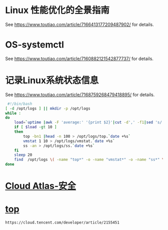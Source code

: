# Linux 性能优化的全景指南
See  https://www.toutiao.com/article/7166413177209487902/  for details.

# OS-systemctl
  See https://www.toutiao.com/article/7160882121542877737/  for details.
# 记录Linux系统状态信息
  See https://www.toutiao.com/article/7168759268479418895/  for details.
```bash
 #!/bin/bash
[ -d /opt/logs ] || mkdir -p /opt/logs
while :
do
    load=`uptime |awk -F 'average:' '{print $2}'|cut -d',' -f1|sed 's/ //g' |cut -d. -f1`
    if [ $load -gt 10 ]
    then
        top -bn1 |head -n 100 > /opt/logs/top.`date +%s`
        vmstat 1 10 > /opt/logs/vmstat.`date +%s`
        ss -an > /opt/logs/ss.`date +%s`
    fi
    sleep 20
    find  /opt/logs \( -name "top*" -o -name "vmstat*" -o -name "ss*" \) -mtime +30 |xargs rm  -f
done
```


# [Cloud Atlas-安全](https://github.com/huataihuang/cloud-atlas-draft/blob/master/os/linux/security/audit/find_inode_consume.md)

# [top](https://www.cnblogs.com/liuyupen/p/13905967.html)
```bash
https://cloud.tencent.com/developer/article/2155451
```
